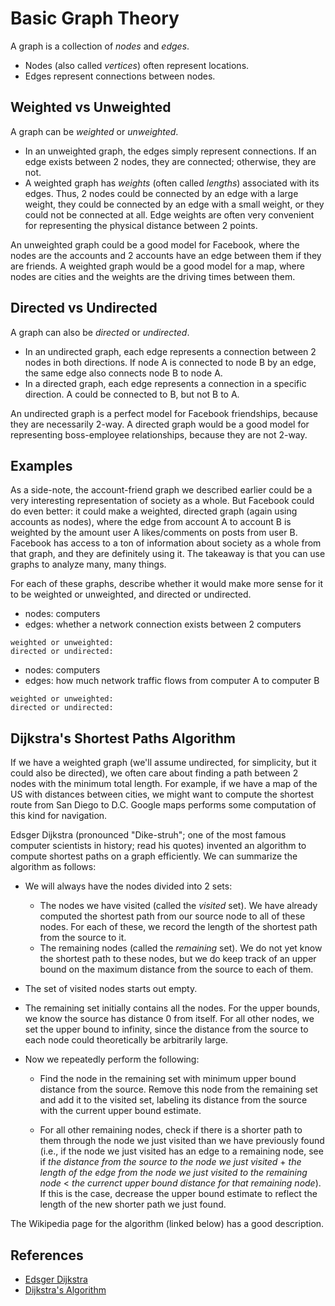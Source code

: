 # Basic Graph Theory

A graph is a collection of *nodes* and *edges*.
- Nodes (also called *vertices*) often represent locations.
- Edges represent connections between nodes.

## Weighted vs Unweighted

A graph can be *weighted* or *unweighted*.
- In an unweighted graph, the edges simply represent connections. If an edge exists between 2 nodes, they are connected; otherwise, they are not.
- A weighted graph has *weights* (often called *lengths*) associated with its edges. Thus, 2 nodes could be connected by an edge with a large weight, they could be connected by an edge with a small weight, or they could not be connected at all. Edge weights are often very convenient for representing the physical distance between 2 points.

An unweighted graph could be a good model for Facebook, where the nodes are the accounts and 2 accounts have an edge between them if they are friends. A weighted graph would be a good model for a map, where nodes are cities and the weights are the driving times between them.

## Directed vs Undirected

A graph can also be *directed* or *undirected*.
- In an undirected graph, each edge represents a connection between 2 nodes in both directions. If node A is connected to node B by an edge, the same edge also connects node B to node A.
- In a directed graph, each edge represents a connection in a specific direction. A could be connected to B, but not B to A.

An undirected graph is a perfect model for Facebook friendships, because they are necessarily 2-way. A directed graph would be a good model for representing boss-employee relationships, because they are not 2-way.

## Examples

As a side-note, the account-friend graph we described earlier could be a very interesting representation of society as a whole. But Facebook could do even better: it could make a weighted, directed graph (again using accounts as nodes), where the edge from account A to account B is weighted by the amount user A likes/comments on posts from user B. Facebook has access to a ton of information about society as a whole from that graph, and they are definitely using it. The takeaway is that you can use graphs to analyze many, many things.

For each of these graphs, describe whether it would make more sense for it to be weighted or unweighted, and directed or undirected.

- nodes: computers
- edges: whether a network connection exists between 2 computers

```text
weighted or unweighted:
directed or undirected:
```

- nodes: computers
- edges: how much network traffic flows from computer A to computer B

```text
weighted or unweighted:
directed or undirected:
```

## Dijkstra's Shortest Paths Algorithm

If we have a weighted graph (we'll assume undirected, for simplicity, but it could also be directed), we often care about finding a path between 2 nodes with the minimum total length. For example, if we have a map of the US with distances between cities, we might want to compute the shortest route from San Diego to D.C. Google maps performs some computation of this kind for navigation.

Edsger Dijkstra (pronounced "Dike-struh"; one of the most famous computer scientists in history; read his quotes) invented an algorithm to compute shortest paths on a graph efficiently. We can summarize the algorithm as follows:

- We will always have the nodes divided into 2 sets:
  - The nodes we have visited (called the *visited* set). We have already computed the shortest path from our source node to all of these nodes. For each of these, we record the length of the shortest path from the source to it.
  - The remaining nodes (called the *remaining* set). We do not yet know the shortest path to these nodes, but we do keep track of an upper bound on the maximum distance from the source to each of them.

- The set of visited nodes starts out empty.

- The remaining set initially contains all the nodes. For the upper bounds, we know the source has distance 0 from itself. For all other nodes, we set the upper bound to infinity, since the distance from the source to each node could theoretically be arbitrarily large.

- Now we repeatedly perform the following:
  - Find the node in the remaining set with minimum upper bound distance from the source. Remove this node from the remaining set and add it to the visited set, labeling its distance from the source with the current upper bound estimate.

  - For all other remaining nodes, check if there is a shorter path to them through the node we just visited than we have previously found (i.e., if the node we just visited has an edge to a remaining node, see if *the distance from the source to the node we just visited* + *the length of the edge from the node we just visited to the remaining node* < *the currenct upper bound distance for that remaining node*). If this is the case, decrease the upper bound estimate to reflect the length of the new shorter path we just found.

The Wikipedia page for the algorithm (linked below) has a good description.

## References

- [Edsger Dijkstra](https://en.wikipedia.org/wiki/Edsger_W._Dijkstra)
- [Dijkstra's Algorithm](https://en.wikipedia.org/wiki/Dijkstra%27s_algorithm)